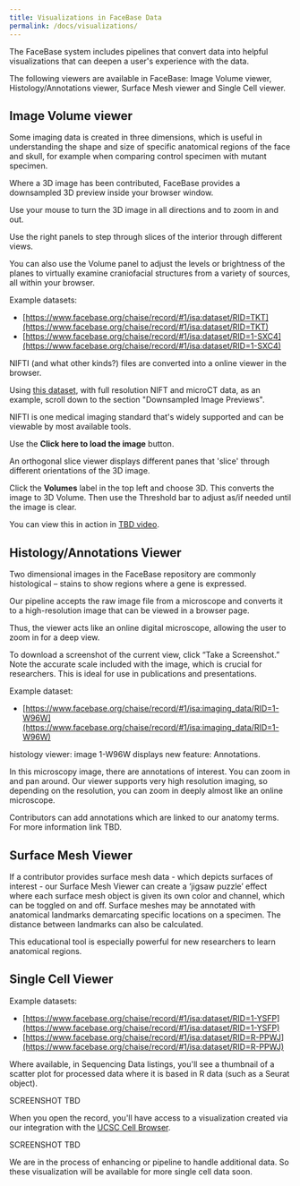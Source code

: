```yaml
---
title: Visualizations in FaceBase Data
permalink: /docs/visualizations/
---
```


The FaceBase system includes pipelines that convert data into helpful visualizations that can deepen a user's experience with the data.

The following viewers are available in FaceBase: Image Volume viewer, Histology/Annotations viewer, Surface Mesh viewer and Single Cell viewer.

## Image Volume viewer

Some imaging data is created in three dimensions, which is useful in understanding the shape and size of specific anatomical regions of the face and skull, for example when comparing control specimen with mutant specimen.

Where a 3D image has been contributed, FaceBase provides a downsampled 3D preview inside your browser window.

Use your mouse to turn the 3D image in all directions and to zoom in and out.

Use the right panels to step through slices of the interior through different views.

You can also use the Volume panel to adjust the levels or brightness of the planes to virtually examine craniofacial structures from a variety of sources, all within your browser.

Example datasets:
- [https://www.facebase.org/chaise/record/#1/isa:dataset/RID=TKT](https://www.facebase.org/chaise/record/#1/isa:dataset/RID=TKT)
- [https://www.facebase.org/chaise/record/#1/isa:dataset/RID=1-SXC4](https://www.facebase.org/chaise/record/#1/isa:dataset/RID=1-SXC4)

NIFTI (and what other kinds?) files are converted into a online viewer in the browser.

Using [this dataset](https://www.facebase.org/chaise/record/#1/isa:dataset/RID=TKT), with full resolution NIFT and microCT data, as an example, scroll down to the section "Downsampled Image Previews".

NIFTI is one medical imaging standard that's widely supported and can be viewable by most available tools.

Use the **Click here to load the image** button.

An orthogonal slice viewer displays different panes that 'slice' through different orientations of the 3D image.

Click the **Volumes** label in the top left and choose 3D. This converts the image to 3D Volume. Then use the Threshold bar to adjust as/if needed until the image is clear.

You can view this in action in [TBD video](#).

## Histology/Annotations Viewer

Two dimensional images in the FaceBase repository are commonly histological – stains to show regions where a gene is expressed.

Our pipeline accepts the raw image file from a microscope and converts it to a high-resolution image that can be viewed in a browser page.

Thus, the viewer acts like an online digital microscope, allowing the user to zoom in for a deep view.

To download a screenshot of the current view, click “Take a Screenshot.” Note the accurate scale included with the image, which is crucial for researchers. This is ideal for use in publications and presentations.


Example dataset:
- [https://www.facebase.org/chaise/record/#1/isa:imaging_data/RID=1-W96W](https://www.facebase.org/chaise/record/#1/isa:imaging_data/RID=1-W96W)  

histology viewer: image 1-W96W displays new feature: Annotations.

In this microscopy image, there are annotations of interest. You can zoom in and pan around. Our viewer supports very high resolution imaging, so depending on the resolution, you can zoom in deeply almost like an online microscope.

Contributors can add annotations which are linked to our anatomy terms. For more information link TBD.

## Surface Mesh Viewer

If a contributor provides surface mesh data - which depicts surfaces of interest  - our Surface Mesh Viewer can create a ‘jigsaw puzzle’ effect where each surface mesh object is given its own color and channel, which can be toggled on and off. Surface meshes may be annotated with anatomical landmarks demarcating specific locations on a specimen. The distance between landmarks can also be calculated.

This educational tool is especially powerful for new researchers to learn anatomical regions.

## Single Cell Viewer

Example datasets:
- [https://www.facebase.org/chaise/record/#1/isa:dataset/RID=1-YSFP](https://www.facebase.org/chaise/record/#1/isa:dataset/RID=1-YSFP)
- [https://www.facebase.org/chaise/record/#1/isa:dataset/RID=R-PPWJ](https://www.facebase.org/chaise/record/#1/isa:dataset/RID=R-PPWJ)

Where available, in Sequencing Data listings, you'll see a thumbnail of a scatter plot for processed data where it is based in R data (such as a Seurat object).

SCREENSHOT TBD

When you open the record, you'll have access to a visualization created via our integration with the [UCSC Cell Browser](https://cells.ucsc.edu/).

SCREENSHOT TBD

We are in the process of enhancing or pipeline to handle additional data. So these visualization will be available for more single cell data soon.
